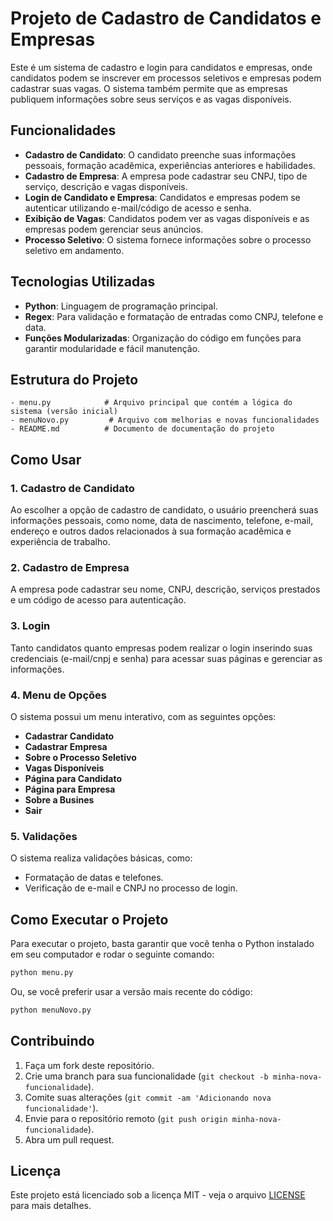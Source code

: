 
# Projeto de Cadastro de Candidatos e Empresas

Este é um sistema de cadastro e login para candidatos e empresas, onde candidatos podem se inscrever em processos seletivos e empresas podem cadastrar suas vagas. O sistema também permite que as empresas publiquem informações sobre seus serviços e as vagas disponíveis.

## Funcionalidades

- **Cadastro de Candidato**: O candidato preenche suas informações pessoais, formação acadêmica, experiências anteriores e habilidades.
- **Cadastro de Empresa**: A empresa pode cadastrar seu CNPJ, tipo de serviço, descrição e vagas disponíveis.
- **Login de Candidato e Empresa**: Candidatos e empresas podem se autenticar utilizando e-mail/código de acesso e senha.
- **Exibição de Vagas**: Candidatos podem ver as vagas disponíveis e as empresas podem gerenciar seus anúncios.
- **Processo Seletivo**: O sistema fornece informações sobre o processo seletivo em andamento.

## Tecnologias Utilizadas

- **Python**: Linguagem de programação principal.
- **Regex**: Para validação e formatação de entradas como CNPJ, telefone e data.
- **Funções Modularizadas**: Organização do código em funções para garantir modularidade e fácil manutenção.

## Estrutura do Projeto

```
- menu.py            # Arquivo principal que contém a lógica do sistema (versão inicial)
- menuNovo.py         # Arquivo com melhorias e novas funcionalidades
- README.md          # Documento de documentação do projeto
```

## Como Usar

### 1. Cadastro de Candidato

Ao escolher a opção de cadastro de candidato, o usuário preencherá suas informações pessoais, como nome, data de nascimento, telefone, e-mail, endereço e outros dados relacionados à sua formação acadêmica e experiência de trabalho.

### 2. Cadastro de Empresa

A empresa pode cadastrar seu nome, CNPJ, descrição, serviços prestados e um código de acesso para autenticação.

### 3. Login

Tanto candidatos quanto empresas podem realizar o login inserindo suas credenciais (e-mail/cnpj e senha) para acessar suas páginas e gerenciar as informações.

### 4. Menu de Opções

O sistema possui um menu interativo, com as seguintes opções:
- **Cadastrar Candidato**
- **Cadastrar Empresa**
- **Sobre o Processo Seletivo**
- **Vagas Disponíveis**
- **Página para Candidato**
- **Página para Empresa**
- **Sobre a Busines**
- **Sair**

### 5. Validações

O sistema realiza validações básicas, como:
- Formatação de datas e telefones.
- Verificação de e-mail e CNPJ no processo de login.

## Como Executar o Projeto

Para executar o projeto, basta garantir que você tenha o Python instalado em seu computador e rodar o seguinte comando:

```bash
python menu.py
```

Ou, se você preferir usar a versão mais recente do código:

```bash
python menuNovo.py
```

## Contribuindo

1. Faça um fork deste repositório.
2. Crie uma branch para sua funcionalidade (`git checkout -b minha-nova-funcionalidade`).
3. Comite suas alterações (`git commit -am 'Adicionando nova funcionalidade'`).
4. Envie para o repositório remoto (`git push origin minha-nova-funcionalidade`).
5. Abra um pull request.

## Licença

Este projeto está licenciado sob a licença MIT - veja o arquivo [LICENSE](LICENSE) para mais detalhes.
